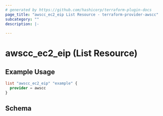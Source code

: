 ```yaml
---
# generated by https://github.com/hashicorp/terraform-plugin-docs
page_title: "awscc_ec2_eip List Resource - terraform-provider-awscc"
subcategory: ""
description: |-
  
---
```


# awscc_ec2_eip (List Resource)



## Example Usage

```terraform
list "awscc_ec2_eip" "example" {
  provider = awscc
}
```

<!-- schema generated by tfplugindocs -->
## Schema
